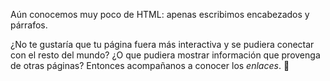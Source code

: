 Aún conocemos muy poco de HTML: apenas escribimos encabezados y párrafos.

¿No te gustaría que tu página fuera más interactiva y se pudiera conectar con el resto del mundo? ¿O que pudiera mostrar información que provenga de otras páginas? Entonces acompañanos a conocer los _enlaces_. :link:
